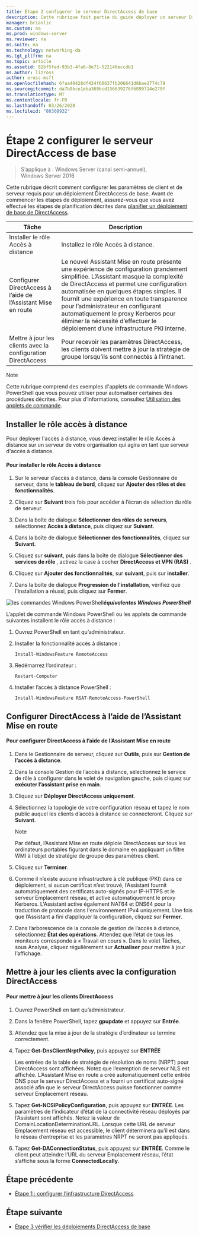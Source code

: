 ```yaml
---
title: Étape 2 configurer le serveur DirectAccess de base
description: Cette rubrique fait partie du guide déployer un serveur DirectAccess unique à l’aide de l’Assistant Prise en main pour Windows Server 2016
manager: brianlic
ms.custom: na
ms.prod: windows-server
ms.reviewer: na
ms.suite: na
ms.technology: networking-da
ms.tgt_pltfrm: na
ms.topic: article
ms.assetid: 82bf5fed-93b3-4fa6-8e71-522146eccdb1
ms.author: lizross
author: eross-msft
ms.openlocfilehash: 6faa40428df424f60637fb206641d8bae2774c79
ms.sourcegitcommit: da7b9bce1eba369bcd156639276f6899714e279f
ms.translationtype: MT
ms.contentlocale: fr-FR
ms.lasthandoff: 03/26/2020
ms.locfileid: "80308932"
---
```

# <a name="step-2-configure-the-basic-directaccess-server"></a>Étape 2 configurer le serveur DirectAccess de base

>S’applique à : Windows Server (canal semi-annuel), Windows Server 2016

Cette rubrique décrit comment configurer les paramètres de client et de serveur requis pour un déploiement DirectAccess de base. Avant de commencer les étapes de déploiement, assurez-vous que vous avez effectué les étapes de planification décrites dans [planifier un déploiement de base de DirectAccess](Plan-a-Basic-DirectAccess-Deployment.md).  
  
|Tâche|Description|  
|----|--------|  
|Installer le rôle Accès à distance|Installez le rôle Accès à distance.|  
|Configurer DirectAccess à l’aide de l’Assistant Mise en route|Le nouvel Assistant Mise en route présente une expérience de configuration grandement simplifiée. L’Assistant masque la complexité de DirectAccess et permet une configuration automatisée en quelques étapes simples. Il fournit une expérience en toute transparence pour l’administrateur en configurant automatiquement le proxy Kerberos pour éliminer la nécessité d’effectuer le déploiement d’une infrastructure PKI interne.|  
|Mettre à jour les clients avec la configuration DirectAccess|Pour recevoir les paramètres DirectAccess, les clients doivent mettre à jour la stratégie de groupe lorsqu’ils sont connectés à l’intranet.|  
  
> [!NOTE]  
> Cette rubrique comprend des exemples d'applets de commande Windows PowerShell que vous pouvez utiliser pour automatiser certaines des procédures décrites. Pour plus d’informations, consultez [Utilisation des applets de commande](https://go.microsoft.com/fwlink/p/?linkid=230693).  
  
## <a name="install-the-remote-access-role"></a><a name="BKMK_Role"></a>Installer le rôle accès à distance  
Pour déployer l'accès à distance, vous devez installer le rôle Accès à distance sur un serveur de votre organisation qui agira en tant que serveur d'accès à distance.  
  
#### <a name="to-install-the-remote-access-role"></a>Pour installer le rôle Accès à distance  
  
1.  Sur le serveur d’accès à distance, dans la console Gestionnaire de serveur, dans le **tableau de bord**, cliquez sur **Ajouter des rôles et des fonctionnalités**.  
  
2.  Cliquez sur **Suivant** trois fois pour accéder à l’écran de sélection du rôle de serveur.  
  
3.  Dans la boîte de dialogue **Sélectionner des rôles de serveurs**, sélectionnez **Accès à distance**, puis cliquez sur **Suivant**.  
  
4.  Dans la boîte de dialogue **Sélectionner des fonctionnalités**, cliquez sur **Suivant**.  
  
5.  Cliquez sur **suivant**, puis dans la boîte de dialogue **Sélectionner des services de rôle** , activez la case à cocher **DirectAccess et VPN (RAS)** .  
  
6.  Cliquez sur **Ajouter des fonctionnalités**, sur **suivant**, puis sur **installer**.  
  
7.  Dans la boîte de dialogue **Progression de l'installation**, vérifiez que l'installation a réussi, puis cliquez sur **Fermer**.  
  
![les commandes Windows PowerShell](../../../media/Step-2-Configure-the-DirectAccess-Server/PowerShellLogoSmall.gif)***<em>équivalentes</em> Windows PowerShell***  
  
L’applet de commande Windows PowerShell ou les applets de commande suivantes installent le rôle accès à distance : 

1. Ouvrez PowerShell en tant qu’administrateur.

2. Installer la fonctionnalité accès à distance :

   ```  
   Install-WindowsFeature RemoteAccess   
   ```  

3. Redémarrez l’ordinateur :

   ```
   Restart-Computer
   ```
   
4. Installer l’accès à distance PowerShell :

   ```
   Install-WindowsFeature RSAT-RemoteAccess-PowerShell
   ```



  
## <a name="configure-directaccess-with-the-getting-started-wizard"></a>Configurer DirectAccess à l’aide de l’Assistant Mise en route  
  
#### <a name="to-configure-directaccess-using-the-getting-started-wizard"></a>Pour configurer DirectAccess à l’aide de l’Assistant Mise en route  
  
1.  Dans le Gestionnaire de serveur, cliquez sur **Outils**, puis sur **Gestion de l’accès à distance**.  
  
2.  Dans la console Gestion de l’accès à distance, sélectionnez le service de rôle à configurer dans le volet de navigation gauche, puis cliquez sur **exécuter l’assistant prise en main**.  
  
3.  Cliquez sur **Déployer DirectAccess uniquement**.  
  
4.  Sélectionnez la topologie de votre configuration réseau et tapez le nom public auquel les clients d’accès à distance se connecteront. Cliquez sur **Suivant**.  
  
    > [!NOTE]  
    > Par défaut, l’Assistant Mise en route déploie DirectAccess sur tous les ordinateurs portables figurant dans le domaine en appliquant un filtre WMI à l’objet de stratégie de groupe des paramètres client.  
  
5.  Cliquez sur **Terminer**.  
  
6.  Comme il n’existe aucune infrastructure à clé publique (PKI) dans ce déploiement, si aucun certificat n’est trouvé, l’Assistant fournit automatiquement des certificats auto-signés pour IP-HTTPS et le serveur Emplacement réseau, et active automatiquement le proxy Kerberos. L'Assistant active également NAT64 et DNS64 pour la traduction de protocole dans l'environnement IPv4 uniquement. Une fois que l’Assistant a fini d’appliquer la configuration, cliquez sur **Fermer**.  
  
7.  Dans l’arborescence de la console de gestion de l’accès à distance, sélectionnez **État des opérations**. Attendez que l’état de tous les moniteurs corresponde à « Travail en cours ». Dans le volet Tâches, sous Analyse, cliquez régulièrement sur **Actualiser** pour mettre à jour l’affichage.  
  
## <a name="update-clients-with-the-directaccess-configuration"></a>Mettre à jour les clients avec la configuration DirectAccess  
  
#### <a name="to-update-directaccess-clients"></a>Pour mettre à jour les clients DirectAccess  
  
1.  Ouvrez PowerShell en tant qu’administrateur.  
  
2.  Dans la fenêtre PowerShell, tapez **gpupdate** et appuyez sur **Entrée**.  
  
3.  Attendez que la mise à jour de la stratégie d’ordinateur se termine correctement.  
  
4.  Tapez **Get-DnsClientNrptPolicy**, puis appuyez sur **ENTRÉE**  
  
    Les entrées de la table de stratégie de résolution de noms (NRPT) pour DirectAccess sont affichées. Notez que l’exemption de serveur NLS est affichée. L’Assistant Mise en route a créé automatiquement cette entrée DNS pour le serveur DirectAccess et a fourni un certificat auto-signé associé afin que le serveur DirectAccess puisse fonctionner comme serveur Emplacement réseau.  
  
5.  Tapez **Get-NCSIPolicyConfiguration**, puis appuyez sur **ENTRÉE**. Les paramètres de l’indicateur d’état de la connectivité réseau déployés par l’Assistant sont affichés. Notez la valeur de DomainLocationDeterminationURL. Lorsque cette URL de serveur Emplacement réseau est accessible, le client déterminera qu’il est dans le réseau d’entreprise et les paramètres NRPT ne seront pas appliqués.  
  
6.  Tapez **Get-DAConnectionStatus**, puis appuyez sur **ENTRÉE**. Comme le client peut atteindre l’URL du serveur Emplacement réseau, l’état s’affiche sous la forme **ConnectedLocally**.  
  
## <a name="previous-step"></a><a name="BKMK_Links"></a>Étape précédente  
  
-   [Étape 1 : configurer l’infrastructure DirectAccess](Step-1-Configure-the-DirectAccess-Infrastructure.md)  
  
## <a name="next-step"></a>Étape suivante  
  
-   [Étape 3 vérifier les déploiements DirectAccess de base](da-basic-configure-s3-verify.md)  
  


